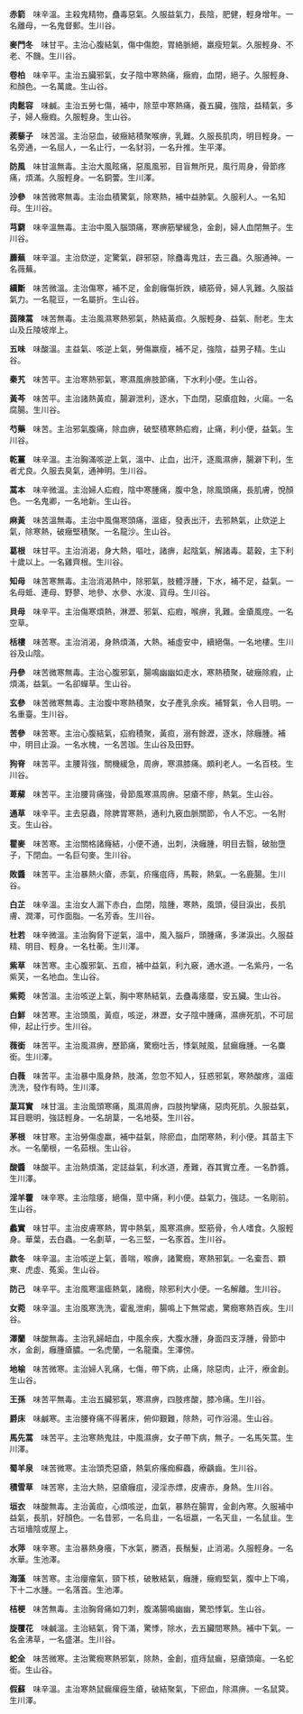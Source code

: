 **赤箭**　味辛溫。主殺鬼精物，蠱毒惡氣。久服益氣力，長陰，肥健，輕身增年。一名離母，一名鬼督郵。生川谷。

**麥門冬**　味甘平。主治心腹結氣，傷中傷飽，胃絡脈絕，羸瘦短氣。久服輕身、不老、不饑。生川谷。

**卷柏**　味辛平。主治五臟邪氣，女子陰中寒熱痛，癥瘕，血閉，絕子。久服輕身、和顏色。一名萬歲。生山谷。

**肉鬆容**　味鹹。主治五勞七傷，補中，除莖中寒熱痛，養五臟，強陰，益精氣，多子，婦人癥瘕。久服輕身。生山谷。

**蒺藜子**　味苦溫。主治惡血，破癥結積聚喉痹，乳難。久服長肌肉，明目輕身。一名旁通，一名屈人，一名止行，一名豺羽，一名升推。生平澤。

**防風**　味甘溫無毒。主治大風眩痛，惡風風邪，目盲無所見，風行周身，骨節疼痛，煩滿。久服輕身。一名銅蕓。生川澤。

**沙參**　味苦微寒無毒。主治血積驚氣，除寒熱，補中益肺氣。久服利人。一名知母。生川谷。

**芎藭**　味辛溫無毒。主治中風入腦頭痛，寒痹筋攣緩急，金創，婦人血閉無子。生川谷。

**蘼蕪**　味辛溫。主治欬逆，定驚氣，辟邪惡，除蠱毒鬼註，去三蟲。久服通神。一名薇蕪。

**續斷**　味苦微溫。主治傷寒，補不足，金創癰傷折跌，續筋骨，婦人乳難。久服益氣力。一名龍豆，一名屬折。生山谷。

**茵陳蒿**　味苦無毒。主治風濕寒熱邪氣，熱結黃疸。久服輕身、益氣、耐老。生太山及丘陵坡岸上。

**五味**　味酸溫。主益氣、咳逆上氣，勞傷羸瘦，補不足，強陰，益男子精。生山谷。

**秦艽**　味苦平。主治寒熱邪氣，寒濕風痹肢節痛，下水利小便。生山谷。

**黃芩**　味苦平。主治諸熱黃疸，腸澼泄利，逐水，下血閉，惡瘡疽蝕，火瘍。一名腐腸。生川谷。

**芍藥**　味苦。主治邪氣腹痛，除血痹，破堅積寒熱疝瘕，止痛，利小便，益氣。生川谷。

**乾薑**　味辛溫。主治胸滿咳逆上氣，溫中、止血，出汗，逐風濕痹，腸澼下利，生者尤良。久服去臭氣，通神明。生川谷。

**蒿本**　味辛微溫。主治婦人疝瘕，陰中寒腫痛，腹中急，除風頭痛，長肌膚，悅顏色。一名鬼卿，一名地新。生山谷。

**麻黃**　味苦溫無毒。主治中風傷寒頭痛，溫瘧，發表出汗，去邪熱氣，止欬逆上氣，除寒熱，破癥堅積聚。一名龍沙。生山谷。

**葛根**　味甘平。主治消渴，身大熱，嘔吐，諸痹，起陰氣，解諸毒。葛穀，主下利十歲以上。一名雞齊根。生川谷。

**知母**　味苦寒無毒。主治消渴熱中，除邪氣，肢體浮腫，下水，補不足，益氣。一名母蚳、連母、野蓼、地參、水參、水浚、貨母。生川谷。

**貝母**　味辛平。主治傷寒煩熱，淋瀝、邪氣、疝瘕，喉痹，乳難。金瘡風痙。一名空草。

**栝樓**　味苦寒。主治消渴，身熱煩滿，大熱。補虛安中，續絕傷。一名地樓。生川谷及山陰。

**丹參**　味苦微寒無毒。主治心腹邪氣，腸鳴幽幽如走水，寒熱積聚，破癥除瘕，止煩滿，益氣。一名卻蟬草。生山谷。

**玄參**　味苦微寒無毒。主治腹中寒熱積聚，女子產乳余疾。補腎氣，令人目明。一名重臺。生川谷。

**苦參**　味苦寒。主治心腹結氣，疝瘕積聚，黃疸，溺有餘瀝，逐水，除癰腫。補中，明目止淚。一名水槐，一名苦珈。生山谷及田野。

**狗脊**　味苦平。主腰背強，關機緩急，周痹，寒濕膝痛。頗利老人。一名百枝。生川谷。

**萆薢**　味苦平。主治腰背痛強，骨節風寒濕周痹。惡瘡不瘳，熱氣。生山谷。

**通草**　味辛平。主去惡蟲，除脾胃寒熱，通利九竅血脈關節，令人不忘。一名附支。生山谷。

**瞿麥**　味苦寒。主治關格諸癃結，小便不通，出刺，決癰腫，明目去翳，破胎墮子，下閉血。一名巨句麥。生川谷。

**敗醬**　味苦平。主治暴熱火瘡，赤氣，疥瘙疽痔，馬鞍，熱氣。一名鹿腸。生川谷。

**白芷**　味辛溫。主治女人漏下赤白，血閉，陰腫，寒熱，風頭，侵目淚出，長肌膚、潤澤，可作面脂。一名芳香。生川谷。

**杜若**　味辛微溫。主治胸脅下逆氣，溫中，風入腦戶，頭腫痛，多涕淚出。久服益精、明目、輕身。一名杜蘅。生川澤。

**紫草**　味苦寒。主心腹邪氣、五疸，補中益氣，利九竅，通水道。一名紫丹，一名紫芙，一名地血。生山谷。

**紫菀**　味苦溫。主治咳逆上氣，胸中寒熱結氣，去蠱毒痿蟨，安五臟。生山谷。

**白鮮**　味苦寒。主治頭風，黃疸，咳逆，淋瀝，女子陰中腫痛，濕痹死肌，不可屈伸，起止行步。生川谷。

**薇銜**　味苦平。主治風濕痹，歷節痛，驚癇吐舌，悸氣賊風，鼠瘺癰腫。一名麋銜。生川澤。

**白薇**　味苦平。主治暴中風身熱，肢滿，忽忽不知人，狂惑邪氣，寒熱酸疼，溫瘧洗洗，發作有時。生川澤。

**葈耳實**　味甘溫。主治風頭寒痛，風濕周痹，四肢拘攣痛，惡肉死肌。久服益氣，耳目聰明，強誌輕身。一名胡葈，一名地葵。生川谷。

**茅根**　味甘寒。主治勞傷虛羸，補中益氣，除瘀血，血閉寒熱，利小便。其苗主下水。一名蘭根，一名茹根。生山谷。

**酸醬**　味酸平。主治熱煩滿，定誌益氣，利水道，產難，吞其實立產。一名酢醬。生川澤。

**淫羊藿**　味辛寒。主治陰痿，絕傷，莖中痛，利小便。益氣力，強誌。一名剛前。生山谷。

**蠡實**　味甘平。主治皮膚寒熱，胃中熱氣，風寒濕痹。堅筋骨，令人嗜食。久服輕身。華葉，去白蟲。一名劇草，一名三堅，一名豕首。生川谷。

**款冬**　味辛溫。主治咳逆上氣，善喘，喉痹，諸驚癇，寒熱邪氣。一名槖吾、顆東、虎虛、菟奚。生山谷。

**防己**　味辛平。主治風寒溫瘧熱氣，諸癇，除邪利大小便。一名解離。生川谷。

**女菀**　味辛溫。主治風寒洗洗，霍亂泄痢，腸鳴上下無常處，驚癇寒熱百疾。生川谷。

**澤蘭**　味酸無毒。主治乳婦衄血，中風余疾，大腹水腫，身面四支浮腫，骨節中水，金創，癰腫瘡膿。一名虎蘭，一名龍棗。生澤傍。

**地榆**　味苦微寒。主治婦人乳痛，七傷，帶下病，止痛，除惡肉，止汗，療金創。生山谷。

**王孫**　味苦平無毒。主治五臟邪氣，寒濕痹，四肢疼酸，膝冷痛。生川谷。

**爵床**　味鹹寒。主治腰脊痛不得著床，俯仰艱難，除熱，可作浴湯。生山谷。

**馬先蒿**　味苦平。主治寒熱鬼註，中風濕痹，女子帶下病，無子。一名馬矢蒿。生川澤。

**蜀羊泉**　味苦微寒。主治頭禿惡瘡，熱氣疥瘙痂癬蟲，療齲齒。生川谷。

**積雪草**　味苦寒，主治大熱，惡瘡癰疽，浸淫赤熛，皮膚赤，身熱。生川谷。

**垣衣**　味酸無毒。主治黃疸，心煩咳逆，血氣，暴熱在腸胃，金創內寒。久服補中益氣，長肌，好顏色。一名昔邪，一名烏韭，一名垣嬴，一名天韭，一名鼠韭。生古垣墻陰或屋上。

**水萍**　味辛寒。主治暴熱身癢，下水氣，勝酒，長鬚髮，止消渴。久服輕身。一名水華。生池澤。

**海藻**　味苦寒。主治癭瘤氣，頸下核，破散結氣，癰腫，癥瘕堅氣，腹中上下鳴，下十二水腫。一名落首。生池澤。

**桔梗**　味苦無毒。主治胸脅痛如刀刺，腹滿腸鳴幽幽，驚恐悸氣。生山谷。

**旋覆花**　味鹹溫。主治結氣，脅下滿，驚悸，除水，去五臟間寒熱。補中下氣。一名金沸草，一名盛湛。生川谷。

**蛇全**　味苦微寒。主治驚癇寒熱邪氣，除熱，金創，疽痔鼠瘺，惡瘡頭瘍。一名蛇銜。生山谷。

**假蘇**　味辛溫。主治寒熱鼠瘺瘰癧生瘡，破結聚氣，下瘀血，除濕痹。一名鼠蓂。生川澤。